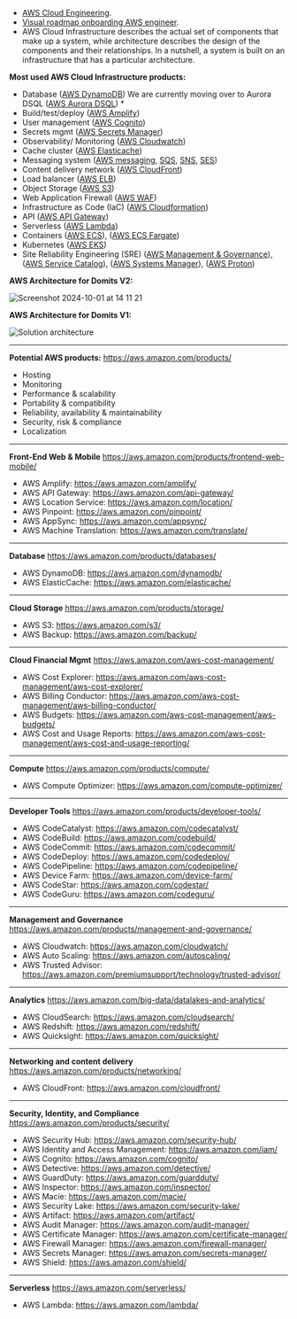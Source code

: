 * [AWS Cloud Engineering](https://aws.amazon.com/).
* [Visual roadmap onboarding AWS engineer](https://roadmap.sh/aws).
* AWS Cloud Infrastructure describes the actual set of components that make up a system, while architecture describes the design of the components and their relationships. In a nutshell, a system is built on an infrastructure that has a particular architecture.

**Most used AWS Cloud Infrastructure products:**

* Database ([AWS DynamoDB](https://aws.amazon.com/dynamodb/)) We are currently moving over to Aurora DSQL ([AWS Aurora DSQL](https://aws.amazon.com/rds/aurora/dsql/)) *
* Build/test/deploy ([AWS Amplify](https://aws.amazon.com/amplify/))
* User management ([AWS Cognito](https://aws.amazon.com/cognito/))
* Secrets mgmt ([AWS Secrets Manager](https://aws.amazon.com/secrets-manager/))
* Observability/ Monitoring ([AWS Cloudwatch](https://aws.amazon.com/cloudwatch/))
* Cache cluster ([AWS Elasticache](https://aws.amazon.com/elasticache/))
* Messaging system ([AWS messaging](https://aws.amazon.com/messaging/), [SQS](https://aws.amazon.com/sqs/), [SNS](https://aws.amazon.com/sns/), [SES](https://aws.amazon.com/ses/))
* Content delivery network ([AWS CloudFront](https://aws.amazon.com/cloudfront/))
* Load balancer ([AWS ELB](https://aws.amazon.com/elasticloadbalancing/))
* Object Storage ([AWS S3](https://aws.amazon.com/s3/))
* Web Application Firewall ([AWS WAF](https://aws.amazon.com/waf/))
* Infrastructure as Code (IaC) ([AWS Cloudformation](https://aws.amazon.com/cloudformation/))
* API ([AWS API Gateway](https://aws.amazon.com/api-gateway/))
* Serverless ([AWS Lambda](https://aws.amazon.com/lambda/))
* Containers ([AWS ECS](https://aws.amazon.com/ecs/)), ([AWS ECS Fargate](https://aws.amazon.com/fargate/))
* Kubernetes ([AWS EKS](https://aws.amazon.com/eks/))
* Site Reliability Engineering (SRE) ([AWS Management & Governance](https://aws.amazon.com/products/management-and-governance/)), ([AWS Service Catalog](https://aws.amazon.com/servicecatalog/)), ([AWS Systems Manager](https://aws.amazon.com/systems-manager/)), ([AWS Proton](https://aws.amazon.com/proton/))

**AWS Architecture for Domits V2:**

![Screenshot 2024-10-01 at 14 11 21](https://github.com/user-attachments/assets/9c9bc39d-46d9-4daa-9d5d-0faa7926b3cb)

**AWS Architecture for Domits V1:**

![Solution architecture](https://github.com/domits1/Domits/assets/108460857/ac3e728f-af17-49cc-9bf5-20130fecd391)


***

**Potential AWS products:**
https://aws.amazon.com/products/
* Hosting
* Monitoring
* Performance & scalability
* Portability & compatibility
* Reliability, availability & maintainability
* Security, risk & compliance
* Localization

***

**Front-End Web & Mobile** https://aws.amazon.com/products/frontend-web-mobile/
* AWS Amplify: https://aws.amazon.com/amplify/
* AWS API Gateway: https://aws.amazon.com/api-gateway/
* AWS Location Service: https://aws.amazon.com/location/
* AWS Pinpoint: https://aws.amazon.com/pinpoint/
* AWS AppSync: https://aws.amazon.com/appsync/
* AWS Machine Translation: https://aws.amazon.com/translate/

***

**Database** https://aws.amazon.com/products/databases/
* AWS DynamoDB: https://aws.amazon.com/dynamodb/
* AWS ElasticCache: https://aws.amazon.com/elasticache/

***

**Cloud Storage** https://aws.amazon.com/products/storage/
* AWS S3: https://aws.amazon.com/s3/
* AWS Backup: https://aws.amazon.com/backup/

***

**Cloud Financial Mgmt** https://aws.amazon.com/aws-cost-management/
* AWS Cost Explorer: https://aws.amazon.com/aws-cost-management/aws-cost-explorer/
* AWS Billing Conductor: https://aws.amazon.com/aws-cost-management/aws-billing-conductor/
* AWS Budgets: https://aws.amazon.com/aws-cost-management/aws-budgets/
* AWS Cost and Usage Reports: https://aws.amazon.com/aws-cost-management/aws-cost-and-usage-reporting/

***

**Compute** https://aws.amazon.com/products/compute/
* AWS Compute Optimizer: https://aws.amazon.com/compute-optimizer/

***

**Developer Tools** https://aws.amazon.com/products/developer-tools/
* AWS CodeCatalyst: https://aws.amazon.com/codecatalyst/
* AWS CodeBuild: https://aws.amazon.com/codebuild/
* AWS CodeCommit: https://aws.amazon.com/codecommit/
* AWS CodeDeploy: https://aws.amazon.com/codedeploy/
* AWS CodePipeline: https://aws.amazon.com/codepipeline/
* AWS Device Farm: https://aws.amazon.com/device-farm/
* AWS CodeStar: https://aws.amazon.com/codestar/
* AWS CodeGuru: https://aws.amazon.com/codeguru/

***

**Management and Governance** https://aws.amazon.com/products/management-and-governance/
* AWS Cloudwatch: https://aws.amazon.com/cloudwatch/
* AWS Auto Scaling: https://aws.amazon.com/autoscaling/
* AWS Trusted Advisor: https://aws.amazon.com/premiumsupport/technology/trusted-advisor/

***

**Analytics** https://aws.amazon.com/big-data/datalakes-and-analytics/
* AWS CloudSearch: https://aws.amazon.com/cloudsearch/
* AWS Redshift: https://aws.amazon.com/redshift/
* AWS Quicksight: https://aws.amazon.com/quicksight/

***

**Networking and content delivery** https://aws.amazon.com/products/networking/
* AWS CloudFront: https://aws.amazon.com/cloudfront/

***

**Security, Identity, and Compliance** https://aws.amazon.com/products/security/
* AWS Security Hub: https://aws.amazon.com/security-hub/
* AWS Identity and Access Management: https://aws.amazon.com/iam/
* AWS Cognito: https://aws.amazon.com/cognito/
* AWS Detective: https://aws.amazon.com/detective/
* AWS GuardDuty: https://aws.amazon.com/guardduty/
* AWS Inspector: https://aws.amazon.com/inspector/
* AWS Macie: https://aws.amazon.com/macie/
* AWS Security Lake: https://aws.amazon.com/security-lake/
* AWS Artifact: https://aws.amazon.com/artifact/
* AWS Audit Manager: https://aws.amazon.com/audit-manager/
* AWS Certificate Manager: https://aws.amazon.com/certificate-manager/
* AWS Firewall Manager: https://aws.amazon.com/firewall-manager/
* AWS Secrets Manager: https://aws.amazon.com/secrets-manager/
* AWS Shield: https://aws.amazon.com/shield/

***

**Serverless** https://aws.amazon.com/serverless/
* AWS Lambda: https://aws.amazon.com/lambda/
